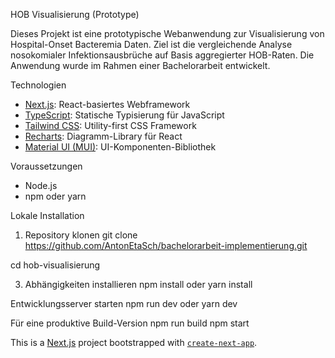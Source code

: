 HOB Visualisierung (Prototype)

Dieses Projekt ist eine prototypische Webanwendung zur Visualisierung von Hospital-Onset Bacteremia Daten. Ziel ist die vergleichende Analyse nosokomialer Infektionsausbrüche auf Basis aggregierter HOB-Raten.
Die Anwendung wurde im Rahmen einer Bachelorarbeit entwickelt.

Technologien
- [Next.js](https://nextjs.org/): React-basiertes Webframework
- [TypeScript](https://www.typescriptlang.org/): Statische Typisierung für JavaScript
- [Tailwind CSS](https://tailwindcss.com/): Utility-first CSS Framework
- [Recharts](https://recharts.org/): Diagramm-Library für React
- [Material UI (MUI)](https://mui.com/): UI-Komponenten-Bibliothek

Voraussetzungen
- Node.js
- npm oder yarn

Lokale Installation

1. Repository klonen
git clone https://github.com/AntonEtaSch/bachelorarbeit-implementierung.git

cd hob-visualisierung

3. Abhängigkeiten installieren
npm install
oder
yarn install

Entwicklungsserver starten
npm run dev
oder
yarn dev

Für eine produktive Build-Version
npm run build
npm start

This is a [Next.js](https://nextjs.org) project bootstrapped with [`create-next-app`](https://nextjs.org/docs/app/api-reference/cli/create-next-app).
